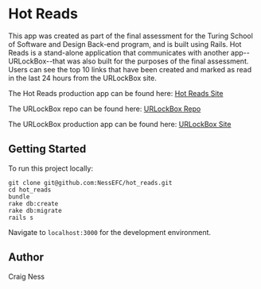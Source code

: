 # Hot Reads

This app was created as part of the final assessment for the Turing School of Software and Design Back-end program, and is built using Rails. Hot Reads is a stand-alone application that communicates with another app--URLockBox--that was also built for the purposes of the final assessment. Users can see the top 10 links that have been created and marked as read in the last 24 hours from the URLockBox site.

The Hot Reads production app can be found here: [Hot Reads Site](https://obscure-caverns-10564.herokuapp.com/)

The URLockBox repo can be found here: [URLockBox Repo](https://github.com/NessEFC/m4-final-starter)

The URLockBox production app can be found here: [URLockBox Site](https://polar-plateau-61904.herokuapp.com/)

## Getting Started

To run this project locally:
```
git clone git@github.com:NessEFC/hot_reads.git
cd hot_reads
bundle
rake db:create
rake db:migrate
rails s
```
Navigate to `localhost:3000` for the development environment.

## Author

Craig Ness
